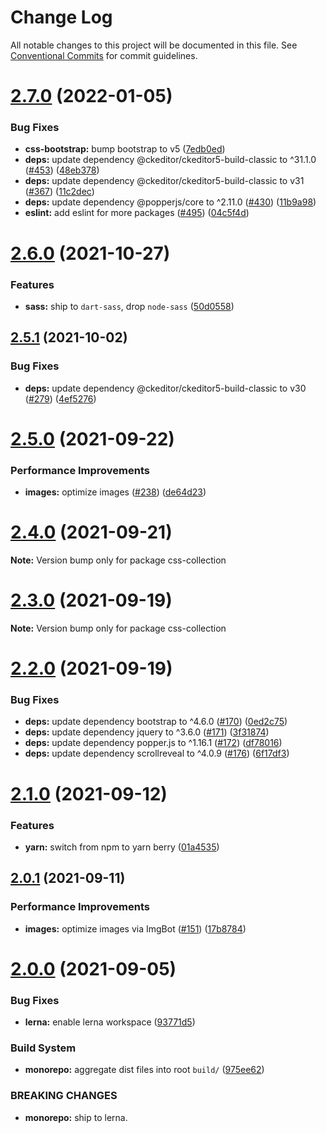 # Change Log

All notable changes to this project will be documented in this file.
See [Conventional Commits](https://conventionalcommits.org) for commit guidelines.

# [2.7.0](https://github.com/sabertazimi/hust-web/compare/v2.6.0...v2.7.0) (2022-01-05)


### Bug Fixes

* **css-bootstrap:** bump bootstrap to v5 ([7edb0ed](https://github.com/sabertazimi/hust-web/commit/7edb0ed99f7d38240643ff3702ad8b19ccf88806))
* **deps:** update dependency @ckeditor/ckeditor5-build-classic to ^31.1.0 ([#453](https://github.com/sabertazimi/hust-web/issues/453)) ([48eb378](https://github.com/sabertazimi/hust-web/commit/48eb378d23942f776068f626326048cf3b7a8c69))
* **deps:** update dependency @ckeditor/ckeditor5-build-classic to v31 ([#367](https://github.com/sabertazimi/hust-web/issues/367)) ([11c2dec](https://github.com/sabertazimi/hust-web/commit/11c2decc9f903593b6c064ce4d5a2151f0db869f))
* **deps:** update dependency @popperjs/core to ^2.11.0 ([#430](https://github.com/sabertazimi/hust-web/issues/430)) ([11b9a98](https://github.com/sabertazimi/hust-web/commit/11b9a98e9f3fd681834df26430630d0edc110053))
* **eslint:** add eslint for more packages ([#495](https://github.com/sabertazimi/hust-web/issues/495)) ([04c5f4d](https://github.com/sabertazimi/hust-web/commit/04c5f4de8a62ee5d65b18c44d3c3126814f66fc8))





# [2.6.0](https://github.com/sabertazimi/hust-web/compare/v2.5.1...v2.6.0) (2021-10-27)


### Features

* **sass:** ship to `dart-sass`, drop `node-sass` ([50d0558](https://github.com/sabertazimi/hust-web/commit/50d0558378401bb4bbe4e8c574d560afa2a0a08e))





## [2.5.1](https://github.com/sabertazimi/hust-web/compare/v2.5.0...v2.5.1) (2021-10-02)


### Bug Fixes

* **deps:** update dependency @ckeditor/ckeditor5-build-classic to v30 ([#279](https://github.com/sabertazimi/hust-web/issues/279)) ([4ef5276](https://github.com/sabertazimi/hust-web/commit/4ef527613d47487c98a0c44bd36677625c3b1793))





# [2.5.0](https://github.com/sabertazimi/hust-web/compare/v2.4.0...v2.5.0) (2021-09-22)


### Performance Improvements

* **images:** optimize images ([#238](https://github.com/sabertazimi/hust-web/issues/238)) ([de64d23](https://github.com/sabertazimi/hust-web/commit/de64d23eafaf6003660dc6f3a310c334e941c1bb))





# [2.4.0](https://github.com/sabertazimi/hust-web/compare/v2.3.0...v2.4.0) (2021-09-21)

**Note:** Version bump only for package css-collection





# [2.3.0](https://github.com/sabertazimi/hust-web/compare/v2.2.0...v2.3.0) (2021-09-19)

**Note:** Version bump only for package css-collection





# [2.2.0](https://github.com/sabertazimi/hust-web/compare/v2.1.0...v2.2.0) (2021-09-19)


### Bug Fixes

* **deps:** update dependency bootstrap to ^4.6.0 ([#170](https://github.com/sabertazimi/hust-web/issues/170)) ([0ed2c75](https://github.com/sabertazimi/hust-web/commit/0ed2c75feed2efc4679b5fe978ce1b1507cb6ac7))
* **deps:** update dependency jquery to ^3.6.0 ([#171](https://github.com/sabertazimi/hust-web/issues/171)) ([3f31874](https://github.com/sabertazimi/hust-web/commit/3f318744a4382b4144fe5e3ba3c0e5f1e7b30b1d))
* **deps:** update dependency popper.js to ^1.16.1 ([#172](https://github.com/sabertazimi/hust-web/issues/172)) ([df78016](https://github.com/sabertazimi/hust-web/commit/df78016afbc46a4c879f81bf6d9cecce634cb667))
* **deps:** update dependency scrollreveal to ^4.0.9 ([#176](https://github.com/sabertazimi/hust-web/issues/176)) ([6f17df3](https://github.com/sabertazimi/hust-web/commit/6f17df39ad225de26ce6bce687e3ebb3d7e72c34))





# [2.1.0](https://github.com/sabertazimi/hust-web/compare/v2.0.1...v2.1.0) (2021-09-12)


### Features

* **yarn:** switch from npm to yarn berry ([01a4535](https://github.com/sabertazimi/hust-web/commit/01a453550737290373c7c41cd2077fed98555a26))





## [2.0.1](https://github.com/sabertazimi/hust-web/compare/v2.0.0...v2.0.1) (2021-09-11)


### Performance Improvements

* **images:** optimize images via ImgBot ([#151](https://github.com/sabertazimi/hust-web/issues/151)) ([17b8784](https://github.com/sabertazimi/hust-web/commit/17b87845c8d7b69fa2e5bdcd14cbc9377bbfa727))





# [2.0.0](https://github.com/sabertazimi/hust-web/compare/v1.2.0...v2.0.0) (2021-09-05)


### Bug Fixes

* **lerna:** enable lerna workspace ([93771d5](https://github.com/sabertazimi/hust-web/commit/93771d5ad84d8fc96a66f93f0ec75a11a0fe6c65))


### Build System

* **monorepo:** aggregate dist files into root `build/` ([975ee62](https://github.com/sabertazimi/hust-web/commit/975ee62aa2637702568a44bf978e6b723fb35e0f))


### BREAKING CHANGES

* **monorepo:** ship to lerna.

